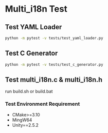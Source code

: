 # Multi_i18n Test

## Test YAML Loader

```bash
python -m pytest -v tests/test_yaml_loader.py
```

## Test C Generator

```bash
python -m pytest -v tests/test_c_generator.py
```

## Test multi_i18n.c & multi_i18n.h

run build.sh or build.bat

### Test Environment Requirement

- CMake>=3.10
- MingW64
- Unity==2.5.2
